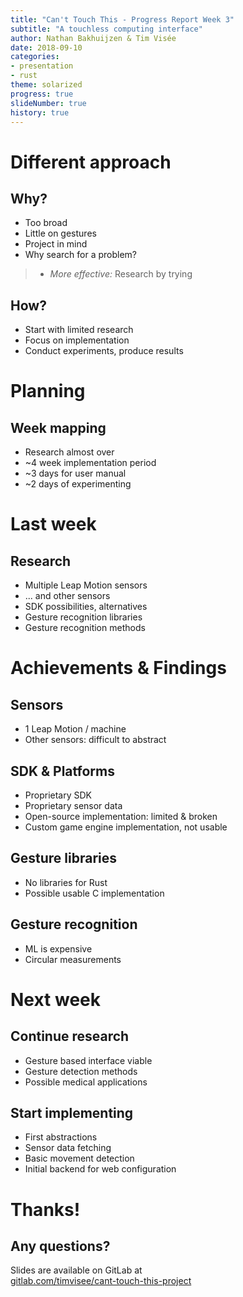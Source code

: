 ```yaml
---
title: "Can't Touch This - Progress Report Week 3"
subtitle: "A touchless computing interface"
author: Nathan Bakhuijzen & Tim Visée
date: 2018-09-10
categories:
- presentation
- rust
theme: solarized
progress: true
slideNumber: true
history: true
---
```


# Different approach

## Why?
* Too broad
* Little on gestures
* Project in mind
* Why search for a problem?

> * _More effective:_ Research by trying

## How?
* Start with limited research
* Focus on implementation
* Conduct experiments, produce results

# Planning

## Week mapping
* Research almost over
* ~4 week implementation period
* ~3 days for user manual
* ~2 days of experimenting

# Last week

## Research
* Multiple Leap Motion sensors
* ... and other sensors
* SDK possibilities, alternatives
* Gesture recognition libraries
* Gesture recognition methods

# Achievements & Findings

## Sensors
* 1 Leap Motion / machine
* Other sensors: difficult to abstract

## SDK & Platforms
* Proprietary SDK
* Proprietary sensor data
* Open-source implementation: limited & broken
* Custom game engine implementation, not usable 

## Gesture libraries
* No libraries for Rust
* Possible usable C implementation

## Gesture recognition
* ML is expensive
* Circular measurements

# Next week

## Continue research
* Gesture based interface viable
* Gesture detection methods
* Possible medical applications

## Start implementing
* First abstractions
* Sensor data fetching
* Basic movement detection
* Initial backend for web configuration

# Thanks!

## Any questions?

Slides are available on GitLab at  
[gitlab.com/timvisee/cant-touch-this-project](https://gitlab.com/timvisee/cant-touch-this-project)
